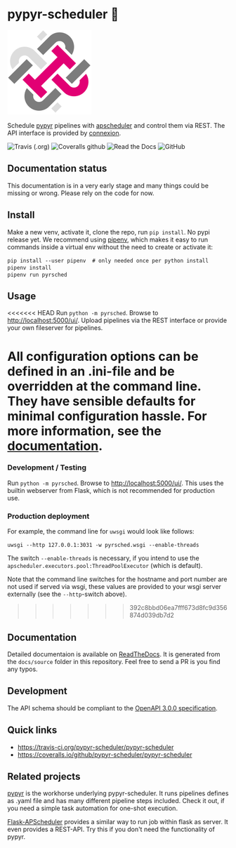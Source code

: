 # pypyr-scheduler 📓

[![Logo](media/logo-192.png)](https://github.com/dzerrenner/pypyr-scheduler)

Schedule [pypyr](https://github.com/pypyr/pypyr-cli) pipelines with [apscheduler](https://github.com/agronholm/apscheduler) and control them via REST. The API interface is provided by [connexion](https://connexion.readthedocs.io/en/latest/index.html).

![Travis (.org)](https://img.shields.io/travis/pypyr-scheduler/pypyr-scheduler)
![Coveralls github](https://img.shields.io/coveralls/github/pypyr-scheduler/pypyr-scheduler)
![Read the Docs](https://img.shields.io/readthedocs/pypyr-scheduler)
![GitHub](https://img.shields.io/github/license/pypyr-scheduler/pypyr-scheduler)

## Documentation status

This documentation is in a very early stage and many things could be missing or wrong. Please rely on the code for now.

## Install

Make a new venv, activate it, clone the repo, run `pip install`. No pypi release yet.
We recommend using [pipenv](https://pipenv.kennethreitz.org), which makes it easy to run commands inside a virtual env without the need to create or activate it:

    pip install --user pipenv  # only needed once per python install
    pipenv install
    pipenv run pyrsched

## Usage

<<<<<<< HEAD
Run `python -m pyrsched`.
Browse to [http://localhost:5000/ui/](http://localhost:5000/ui/). Upload pipelines via the REST
interface or provide your own fileserver for pipelines.

All configuration options can be defined in an .ini-file and be overridden at the command line.
They have sensible defaults for minimal configuration hassle. For more information, see the [documentation](https://pypyr-scheduler.readthedocs.io).
=======
### Development / Testing 

Run `python -m pyrsched`.
Browse to [http://localhost:5000/ui/](http://localhost:5000/ui/). This uses the builtin webserver from Flask, which
is not recommended for production use.

### Production deployment

For example, the command line for `uwsgi` would look like follows:

    uwsgi --http 127.0.0.1:3031 -w pyrsched.wsgi --enable-threads

The switch `--enable-threads` is necessary, if you intend to use the `apscheduler.executors.pool:ThreadPoolExecutor` (which is default).

Note that the command line switches for the hostname and port number are not used if served via wsgi, these values
are provided to your wsgi server externally (see the `--http`-switch above).
>>>>>>> 392c8bbd06ea7fff673d8fc9d356874d039db7d2

## Documentation

Detailed documentaion is available on [ReadTheDocs](https://pypyr-scheduler.readthedocs.io).
It is generated from the `docs/source` folder in this repository. Feel free to send a PR is you find any typos.

## Development

The API schema should be compliant to the [OpenAPI 3.0.0 specification](https://swagger.io/docs/specification/).

## Quick links

- <https://travis-ci.org/pypyr-scheduler/pypyr-scheduler>
- <https://coveralls.io/github/pypyr-scheduler/pypyr-scheduler>

## Related projects

[pypyr](https://github.com/pypyr/pypyr-cli) is the workhorse underlying pypyr-scheduler.
It runs pipelines defines as .yaml file and has many different pipeline steps included.
Check it out, if you need a simple task automation for one-shot execution.

[Flask-APScheduler](https://github.com/viniciuschiele/flask-apscheduler) provides
a similar way to run job within flask as server. It even provides a REST-API. Try this
if you don't need the functionality of pypyr.

